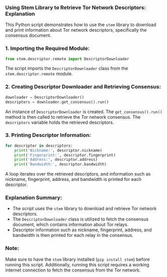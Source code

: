 ### **Using Stem Library to Retrieve Tor Network Descriptors: Explanation**

This Python script demonstrates how to use the `stem` library to download and print information about Tor network descriptors, specifically the consensus document.

### **1. Importing the Required Module:**
```python
from stem.descriptor.remote import DescriptorDownloader
```

The script imports the `DescriptorDownloader` class from the `stem.descriptor.remote` module.

### **2. Creating Descriptor Downloader and Retrieving Consensus:**
```python
downloader = DescriptorDownloader()
descriptors = downloader.get_consensus().run()
```

An instance of `DescriptorDownloader` is created. The `get_consensus().run()` method is then called to retrieve the Tor network consensus. The `descriptors` variable holds the retrieved descriptors.

### **3. Printing Descriptor Information:**
```python
for descriptor in descriptors:
    print('Nickname:', descriptor.nickname)
    print('Fingerprint:', descriptor.fingerprint)
    print('Address:', descriptor.address)
    print('Bandwidth:', descriptor.bandwidth)
```

A loop iterates over the retrieved descriptors, and information such as nickname, fingerprint, address, and bandwidth is printed for each descriptor.

### **Explanation Summary:**
- The script uses the `stem` library to download and retrieve Tor network descriptors.
- The `DescriptorDownloader` class is utilized to fetch the consensus document, which contains information about Tor relays.
- Descriptor information such as nickname, fingerprint, address, and bandwidth is then printed for each relay in the consensus.

### **Note:**
Make sure to have the `stem` library installed (`pip install stem`) before running this script. Additionally, running this script requires a working internet connection to fetch the consensus from the Tor network.
